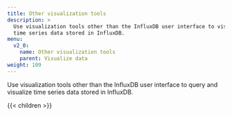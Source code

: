 ```yaml
---
title: Other visualization tools
description: >
  Use visualization tools other than the InfluxDB user interface to visualize
  time series data stored in InfluxDB.
menu:
  v2_0:
    name: Other visualization tools
    parent: Visualize data
weight: 109
---
```


Use visualization tools other than the InfluxDB user interface to query and
visualize time series data stored in InfluxDB.

{{< children >}}
